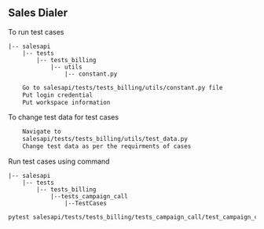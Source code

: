 
## Sales Dialer

To run test cases

```
|-- salesapi
    |-- tests
        |-- tests_billing
            |-- utils
                |-- constant.py
```


```bash
    Go to salesapi/tests/tests_billing/utils/constant.py file
    Put login credential
    Put workspace information
```
To change test data for test cases
```bash
    Navigate to
    salesapi/tests/tests_billing/utils/test_data.py
    Change test data as per the requirments of cases
```


Run test cases using command
```
|-- salesapi
    |-- tests
        |-- tests_billing
            |--tests_campaign_call
                |--TestCases

```

```bash
pytest salesapi/tests/tests_billing/tests_campaign_call/test_campaign_call_billing.py::TestCampaignCall -v
```




